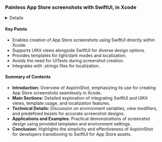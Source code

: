 ### Painless App Store screenshots with SwiftUI, in Xcode

<details>
**URL:** [AspirinShot Repository](https://github.com/goodwhale/AspirinShot)

**Published:** Not specified  
**Last Updated:** Not specified

**Authors:** `goodwhale`

**Tags:**  
`macos`, `ios`, `screenshots`, `xcode`, `swiftui`, `uikit`, `ipados`
</details>

#### Key Points
- Enables creation of App Store screenshots using SwiftUI directly within Xcode.
- Supports UIKit views alongside SwiftUI for diverse design options.
- Provides templates for light/dark modes and localization.
- Avoids the need for UITests during screenshot creation.
- Integrates with .strings files for localization.

#### Summary of Contents
- **Introduction:** Overview of AspirinShot, emphasizing its use for creating App Store screenshots seamlessly in Xcode.
- **Main Sections:** Detailed exploration of integrating SwiftUI and UIKit views, template usage, and localization features.
- **Technical Details:** Discussion on environment variables, view modifiers, and predefined bezels for accurate screenshot designs.
- **Applications and Examples:** Practical demonstrations of screenshot design using provided templates and environment settings.
- **Conclusion:** Highlights the simplicity and effectiveness of AspirinShot for developers transitioning to SwiftUI for App Store assets.

<LinkCard title="Read Full Article" href="https://github.com/goodwhale/AspirinShot" />
